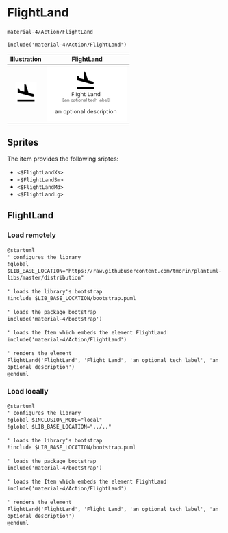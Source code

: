 # FlightLand


```text
material-4/Action/FlightLand
```

```text
include('material-4/Action/FlightLand')
```



| Illustration | FlightLand |
| :---: | :---: |
| ![illustration for Illustration](../../material-4/Action/FlightLand.png) | ![illustration for FlightLand](../../material-4/Action/FlightLand.Local.png) |



## Sprites
The item provides the following sriptes:

- `<$FlightLandXs>`
- `<$FlightLandSm>`
- `<$FlightLandMd>`
- `<$FlightLandLg>`





## FlightLand

### Load remotely
```plantuml
@startuml
' configures the library
!global $LIB_BASE_LOCATION="https://raw.githubusercontent.com/tmorin/plantuml-libs/master/distribution"

' loads the library's bootstrap
!include $LIB_BASE_LOCATION/bootstrap.puml

' loads the package bootstrap
include('material-4/bootstrap')

' loads the Item which embeds the element FlightLand
include('material-4/Action/FlightLand')

' renders the element
FlightLand('FlightLand', 'Flight Land', 'an optional tech label', 'an optional description')
@enduml
```

### Load locally
```plantuml
@startuml
' configures the library
!global $INCLUSION_MODE="local"
!global $LIB_BASE_LOCATION="../.."

' loads the library's bootstrap
!include $LIB_BASE_LOCATION/bootstrap.puml

' loads the package bootstrap
include('material-4/bootstrap')

' loads the Item which embeds the element FlightLand
include('material-4/Action/FlightLand')

' renders the element
FlightLand('FlightLand', 'Flight Land', 'an optional tech label', 'an optional description')
@enduml
```

